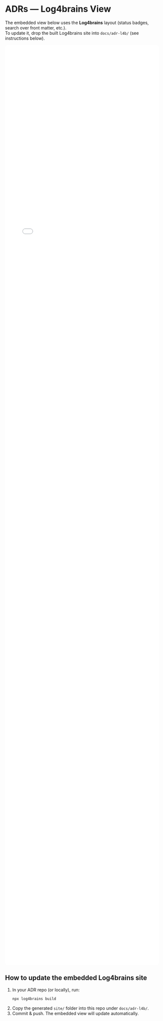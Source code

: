# ADRs — Log4brains View

The embedded view below uses the **Log4brains** layout (status badges, search over front matter, etc.).  
To update it, drop the built Log4brains site into `docs/adr-l4b/` (see instructions below).

<div style="border:1px solid var(--md-default-fg-color--light); border-radius: 8px; overflow: hidden;">
  <iframe src="/adr-l4b/index.html" style="width:100%; height:75vh; border:0;"></iframe>
</div>

## How to update the embedded Log4brains site
1. In your ADR repo (or locally), run:
   ```bash
   npx log4brains build
   ```
2. Copy the generated `site/` folder into this repo under `docs/adr-l4b/`.
3. Commit & push. The embedded view will update automatically.
